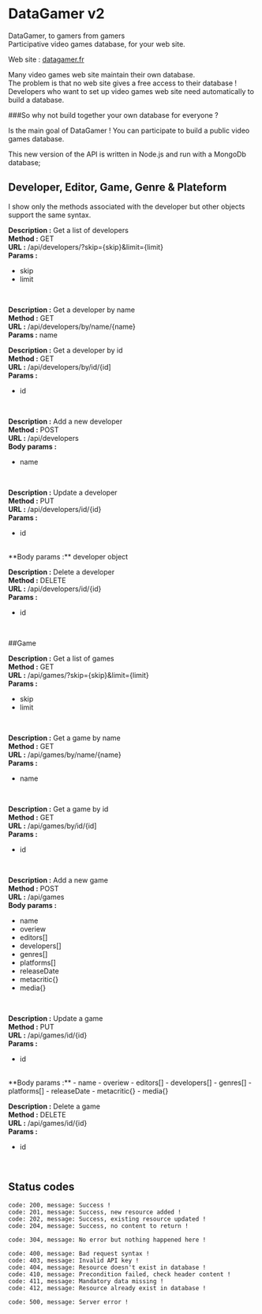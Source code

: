 DataGamer v2
=========
DataGamer, to gamers from gamers<br>
Participative video games database, for your web site.

Web site : <a href="http://datagamer.fr">datagamer.fr</a>

Many video games web site maintain their own database.<br>
The problem is that no web site gives a free access to their database !<br>
Developers who want to set up video games web site need automatically to build a database.

###So why not build together your own database for everyone ?

Is the main goal of DataGamer ! You can participate to build a public video games database.

This new version of the API is written in Node.js and run with a MongoDb database;

## Developer, Editor, Game, Genre & Plateform

I show only the methods associated with the developer but other objects support the same syntax.

**Description :** Get a list of developers
<br>
**Method :** GET
<br>
**URL :** /api/developers/?skip={skip}&limit={limit}
<br>
**Params :** 
- skip
- limit
<br>

**Description :** Get a developer by name
<br>
**Method :** GET
<br>
**URL :** /api/developers/by/name/{name}
<br>
**Params :** name
<br>

**Description :** Get a developer by id
<br>
**Method :** GET
<br>
**URL :** /api/developers/by/id/{id]
<br>
**Params :** 
- id
<br>

**Description :** Add a new developer
<br>
**Method :** POST
<br>
**URL :** /api/developers
<br>
**Body params :** 
- name
<br>

**Description :** Update a developer
<br>
**Method :** PUT
<br>
**URL :** /api/developers/id/{id}
<br>
**Params :** 
- id
<br>
**Body params :** developer object
<br>

**Description :** Delete a developer
<br>
**Method :** DELETE
<br>
**URL :** /api/developers/id/{id}
<br>
**Params :** 
- id
<br>

##Game

**Description :** Get a list of games
<br>
**Method :** GET
<br>
**URL :** /api/games/?skip={skip}&limit={limit}
<br>
**Params :** 
- skip
- limit
<br>

**Description :** Get a game by name
<br>
**Method :** GET
<br>
**URL :** /api/games/by/name/{name}
<br>
**Params :** 
- name
<br>

**Description :** Get a game by id
<br>
**Method :** GET
<br>
**URL :** /api/games/by/id/{id]
<br>
**Params :** 
- id
<br>

**Description :** Add a new game
<br>
**Method :** POST
<br>
**URL :** /api/games
<br>
**Body params :** 
- name
- overiew
- editors[]
- developers[]
- genres[]
- platforms[]
- releaseDate
- metacritic{}
- media{}
<br>

**Description :** Update a game
<br>
**Method :** PUT
<br>
**URL :** /api/games/id/{id}
<br>
**Params :** 
- id
<br>
**Body params :** 
- name
- overiew
- editors[]
- developers[]
- genres[]
- platforms[]
- releaseDate
- metacritic{}
- media{}
<br>

**Description :** Delete a game
<br>
**Method :** DELETE
<br>
**URL :** /api/games/id/{id}
<br>
**Params :** 
- id
<br>

## Status codes

    code: 200, message: Success !
    code: 201, message: Success, new resource added !
    code: 202, message: Success, existing resource updated !
    code: 204, message: Success, no content to return !

    code: 304, message: No error but nothing happened here !

    code: 400, message: Bad request syntax !
    code: 403, message: Invalid API key !
    code: 404, message: Resource doesn't exist in database !
    code: 410, message: Precondition failed, check header content !
    code: 411, message: Mandatory data missing !
    code: 412, message: Resource already exist in database !

    code: 500, message: Server error !
